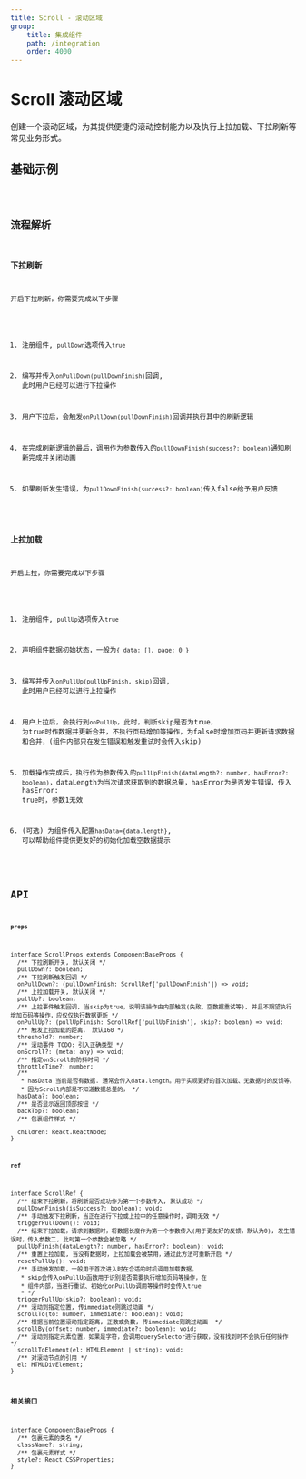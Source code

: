 ```yaml
---
title: Scroll - 滚动区域
group:
    title: 集成组件
    path: /integration
    order: 4000
---
```


# Scroll 滚动区域

创建一个滚动区域，为其提供便捷的滚动控制能力以及执行上拉加载、下拉刷新等常见业务形式。

## 基础示例

<code src="./demo.tsx" />

## 流程解析
### 下拉刷新
开启下拉刷新，你需要完成以下步骤  

1. 注册组件, `pullDown`选项传入`true`  

2. 编写并传入`onPullDown(pullDownFinish)`回调, 此时用户已经可以进行下拉操作  

3. 用户下拉后，会触发`onPullDown(pullDownFinish)`回调并执行其中的刷新逻辑  

4. 在完成刷新逻辑的最后，调用作为参数传入的`pullDownFinish(success?: boolean)`通知刷新完成并关闭动画  

5. 如果刷新发生错误，为`pullDownFinish(success?: boolean)`传入false给予用户反馈  

### 上拉加载
开启上拉，你需要完成以下步骤  

1. 注册组件, `pullUp`选项传入`true`  

2. 声明组件数据初始状态，一般为`{ data: [], page: 0 }`  

2. 编写并传入`onPullUp(pullUpFinish, skip)`回调, 此时用户已经可以进行上拉操作  

3. 用户上拉后，会执行到`onPullUp`，此时，判断skip是否为true， 为true时作数据并更新合并，不执行页码增加等操作，为false时增加页码并更新请求数据和合并，(组件内部只在发生错误和触发重试时会传入skip)  

4. 加载操作完成后，执行作为参数传入的`pullUpFinish(dataLength?: number, hasError?: boolean)`，dataLength为当次请求获取到的数据总量，hasError为是否发生错误，传入hasError: true时，参数1无效 
 
5. (可选) 为组件传入配置`hasData={data.length}`, 可以帮助组件提供更友好的初始化加载空数据提示  

## API
**`props`**
```tsx | pure
interface ScrollProps extends ComponentBaseProps {
  /** 下拉刷新开关, 默认关闭 */
  pullDown?: boolean;
  /** 下拉刷新触发回调 */
  onPullDown?: (pullDownFinish: ScrollRef['pullDownFinish']) => void;
  /** 上拉加载开关, 默认关闭 */
  pullUp?: boolean;
  /** 上拉事件触发回调, 当skip为true，说明该操作由内部触发(失败、空数据重试等), 并且不期望执行增加页码等操作，应仅仅执行数据更新 */
  onPullUp?: (pullUpFinish: ScrollRef['pullUpFinish'], skip?: boolean) => void;
  /** 触发上拉加载的距离， 默认160 */
  threshold?: number;
  /** 滚动事件 TODO: 引入正确类型 */
  onScroll?: (meta: any) => void;
  /** 指定onScroll的防抖时间 */
  throttleTime?: number;
  /**
   * hasData 当前是否有数据. 通常会传入data.length。用于实现更好的首次加载、无数据时的反馈等。
   * 因为Scroll内部是不知道数据总量的， */
  hasData?: boolean;
  /** 是否显示返回顶部按钮 */
  backTop?: boolean;
  /** 包裹组件样式 */

  children: React.ReactNode;
}
```



**`ref`**
```tsx | pure
interface ScrollRef {
  /** 结束下拉刷新，将刷新是否成功作为第一个参数传入, 默认成功 */
  pullDownFinish(isSuccess?: boolean): void;
  /** 手动触发下拉刷新，当正在进行下拉或上拉中的任意操作时，调用无效 */
  triggerPullDown(): void;
  /** 结束下拉加载，请求到数据时，将数据长度作为第一个参数传入(用于更友好的反馈，默认为0), 发生错误时，传入参数二, 此时第一个参数会被忽略 */
  pullUpFinish(dataLength?: number, hasError?: boolean): void;
  /** 重置上拉加载, 当没有数据时，上拉加载会被禁用，通过此方法可重新开启 */
  resetPullUp(): void;
  /** 手动触发加载，一般用于首次进入时在合适的时机调用加载数据。
   * skip会传入onPullUp函数用于识别是否需要执行增加页码等操作，在
   * 组件内部，当进行重试、初始化onPullUp调用等操作时会传入true
   * */
  triggerPullUp(skip?: boolean): void;
  /** 滚动到指定位置, 传immediate则跳过动画 */
  scrollTo(to: number, immediate?: boolean): void;
  /** 根据当前位置滚动指定距离, 正数或负数, 传immediate则跳过动画  */
  scrollBy(offset: number, immediate?: boolean): void;
  /** 滚动到指定元素位置，如果是字符，会调用querySelector进行获取，没有找到时不会执行任何操作 */
  scrollToElement(el: HTMLElement | string): void;
  /** 对滚动节点的引用 */
  el: HTMLDivElement;
}
```


**相关接口**
```tsx | pure
interface ComponentBaseProps {
  /** 包裹元素的类名 */
  className?: string;
  /** 包裹元素样式 */
  style?: React.CSSProperties;
}
```











